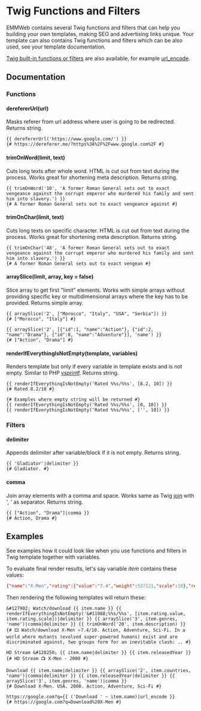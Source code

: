 # Twig Functions and Filters

EMMWeb contains several Twig functions and filters that can help you building your own templates, making SEO and advertising links unique.
Your template can also contains Twig functions and filters which can be also used, see your template documentation.

[Twig built-in functions or filters](https://twig.symfony.com/doc/2.x/) are also available, for example [url_encode](https://twig.symfony.com/doc/2.x/filters/url_encode.html).

## Documentation

### Functions

#### derefererUrl(url)

Masks referer from url address where user is going to be redirected.
Returns string.
```twig
{{ derefererUrl('https://www.google.com/') }}
{# https://dereferer.me/?https%3A%2F%2Fwww.google.com%2F #}
```

#### trimOnWord(limit, text)

Cuts long texts after whole word. HTML is cut out from text during the process. Works great for shortening meta description. 
Returns string.
```twig
{{ trimOnWord('10', 'A former Roman General sets out to exact vengeance against the corrupt emperor who murdered his family and sent him into slavery.') }}
{# A former Roman General sets out to exact vengeance against #}
```
#### trimOnChar(limit, text)

Cuts long texts on specific character. HTML is cut out from text during the process. Works great for shortening meta description.
Returns string.
```twig
{{ trimOnChar('48', 'A former Roman General sets out to exact vengeance against the corrupt emperor who murdered his family and sent him into slavery.') }}
{# A former Roman General sets out to exact vengean #}
```
#### arraySlice(limit, array, key = false)

Slice array to get first "limit" elements. Works with simple arrays without providing specific key or multidimensional arrays where the key has to be provided.
Returns simple array.
```twig
{{ arraySlice('2', ["Morocco", "Italy", "USA", "Serbia"]) }}
{# ["Morocco", "Italy"] #}

{{ arraySlice('2', [{"id":1, "name":"Action"}, {"id":2, "name":"Drama"}, {"id":8, "name":"Adventure"}], 'name') }}
{# ["Action", "Drama"] #}
```
#### renderIfEverythingIsNotEmpty(template, variables)

Renders template but only if every variable in template exists and is not empty.
Similar to PHP [vsprintf](https://www.php.net/manual/en/function.vsprintf.php). Returns string.
```twig
{{ renderIfEverythingIsNotEmpty('Rated %%s/%%s', [8.2, 10]) }}
{# Rated 8.2/10 #}

{# Examples where empty string will be returned #}
{{ renderIfEverythingIsNotEmpty('Rated %%s/%%s', [0, 10]) }}
{{ renderIfEverythingIsNotEmpty('Rated %%s/%%s', ['', 10]) }}
```

### Filters
#### delimiter

Appends delimiter after variable/block if it is not empty. Returns string.
```twig
{{ 'Gladiator'|delimiter }}
{# Gladiator. #}
```
#### comma

Join array elements with a comma and space. Works same as Twig [join](https://twig.symfony.com/doc/2.x/filters/join.html) with ', ' as separator. Returns string.
```twig
{{ ["Action", "Drama"]|comma }}
{# Action, Drama #}
```

## Examples
See examples how it could look like when you use functions and filters in Twig template together with variables.

To evaluate final render results, let's say variable _item_ contains these values: 
```json
{"name":"X-Men","rating":{"value":"7.4","weight":537121,"scale":10},"releasedYear":2000,"countries":[{"id":1,"name":"USA","code":"US"}],"genres":[{"id":1,"name":"Action"},{"id":2,"name":"Adventure"},{"id":10,"name":"Sci-Fi"}],"description":"In a world where mutants (evolved super-powered humans) exist and are discriminated against, two groups form for an inevitable clash: the supremacist Brotherhood, and the pacifist X-Men."}
```
Then rendering the following templates will return these:
```twig
&#127902; Watch/download {{ item.name }} {{ renderIfEverythingIsNotEmpty('&#11088;%%s/%%s', [item.rating.value, item.rating.scale])|delimiter }} {{ arraySlice('3', item.genres, 'name')|comma|delimiter }} {{ trimOnWord('20', item.description) }}
{# 🎞 Watch/download X-Men ⭐7.4/10. Action, Adventure, Sci-Fi. In a world where mutants (evolved super-powered humans) exist and are discriminated against, two groups form for an inevitable clash: .. #}

HD Stream &#128250; {{ item.name|delimiter }} {{ item.releasedYear }}
{# HD Stream 📺 X-Men - 2000 #}

Download {{ item.name|delimiter }} {{ arraySlice('2', item.countries, 'name')|comma|delimiter }} {{ item.releasedYear|delimiter }} {{ arraySlice('3', item.genres, 'name')|comma }}
{# Download X-Men. USA. 2000. Action, Adventure, Sci-Fi #}

https://google.com?q={{ ('Download ' ~ item.name)|url_encode }}
{# https://google.com?q=Download%20X-Men #}
```
